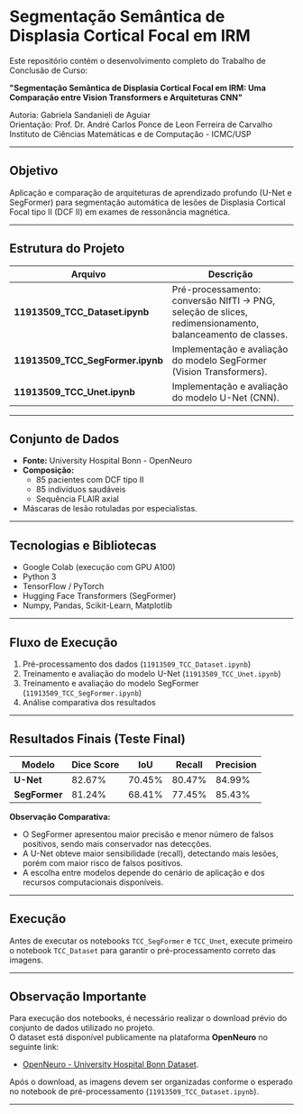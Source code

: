 
# Segmentação Semântica de Displasia Cortical Focal em IRM

Este repositório contém o desenvolvimento completo do Trabalho de Conclusão de Curso:

**"Segmentação Semântica de Displasia Cortical Focal em IRM: Uma Comparação entre Vision Transformers e Arquiteturas CNN"**

Autoria: Gabriela Sandanieli de Aguiar  
Orientação: Prof. Dr. André Carlos Ponce de Leon Ferreira de Carvalho  
Instituto de Ciências Matemáticas e de Computação - ICMC/USP

---

## Objetivo

Aplicação e comparação de arquiteturas de aprendizado profundo (U-Net e SegFormer) para segmentação automática de lesões de Displasia Cortical Focal tipo II (DCF II) em exames de ressonância magnética.

---

## Estrutura do Projeto

| Arquivo | Descrição |
| ------- | --------- |
| **11913509_TCC_Dataset.ipynb** | Pré-processamento: conversão NIfTI → PNG, seleção de slices, redimensionamento, balanceamento de classes. |
| **11913509_TCC_SegFormer.ipynb** | Implementação e avaliação do modelo SegFormer (Vision Transformers). |
| **11913509_TCC_Unet.ipynb** | Implementação e avaliação do modelo U-Net (CNN). |

---

## Conjunto de Dados

- **Fonte:** University Hospital Bonn - OpenNeuro
- **Composição:**
  - 85 pacientes com DCF tipo II
  - 85 indivíduos saudáveis
  - Sequência FLAIR axial
- Máscaras de lesão rotuladas por especialistas.

---

## Tecnologias e Bibliotecas

- Google Colab (execução com GPU A100)
- Python 3
- TensorFlow / PyTorch
- Hugging Face Transformers (SegFormer)
- Numpy, Pandas, Scikit-Learn, Matplotlib

---

## Fluxo de Execução

1. Pré-processamento dos dados (`11913509_TCC_Dataset.ipynb`)
2. Treinamento e avaliação do modelo U-Net (`11913509_TCC_Unet.ipynb`)
3. Treinamento e avaliação do modelo SegFormer (`11913509_TCC_SegFormer.ipynb`)
4. Análise comparativa dos resultados

---

## Resultados Finais (Teste Final)

| Modelo   | Dice Score | IoU | Recall | Precision |
| -------- | ---------- | ---- | ------ | --------- |
| **U-Net**    | 82.67%     | 70.45% | 80.47% | 84.99% |
| **SegFormer** | 81.24%    | 68.41% | 77.45% | 85.43% |

**Observação Comparativa:**

- O SegFormer apresentou maior precisão e menor número de falsos positivos, sendo mais conservador nas detecções.
- A U-Net obteve maior sensibilidade (recall), detectando mais lesões, porém com maior risco de falsos positivos.
- A escolha entre modelos depende do cenário de aplicação e dos recursos computacionais disponíveis.

---

## Execução

Antes de executar os notebooks `TCC_SegFormer` e `TCC_Unet`, execute primeiro o notebook `TCC_Dataset` para garantir o pré-processamento correto das imagens.

---

## Observação Importante

Para execução dos notebooks, é necessário realizar o download prévio do conjunto de dados utilizado no projeto.  
O dataset está disponível publicamente na plataforma **OpenNeuro** no seguinte link:

- [OpenNeuro - University Hospital Bonn Dataset](https://openneuro.org/datasets/ds004199/versions/1.0.5).

Após o download, as imagens devem ser organizadas conforme o esperado no notebook de pré-processamento (`11913509_TCC_Dataset.ipynb`).

---
